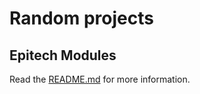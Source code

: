 # Random projects

## Epitech Modules

Read the [README.md](epitech-modules/README.md) for more information.
